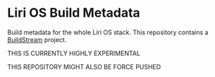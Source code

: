 <!--
SPDX-FileCopyrightText: 2020 Pier Luigi Fiorini <pierluigi.fiorini@gmail.com>

SPDX-License-Identifier: CC0-1.0
-->

Liri OS Build Metadata
======================

Build metadata for the whole Liri OS stack.
This repository contains a [BuildStream](https://wiki.gnome.org/Projects/BuildStream) project.

THIS IS CURRENTLY HIGHLY EXPERIMENTAL

THIS REPOSITORY MIGHT ALSO BE FORCE PUSHED
